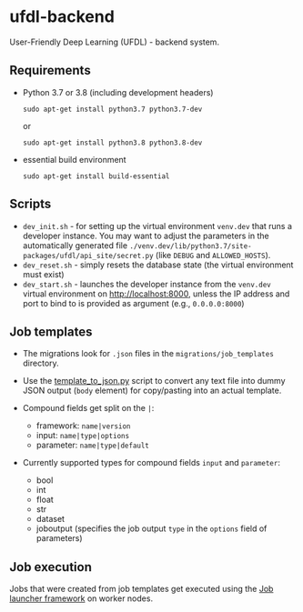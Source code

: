 # ufdl-backend
User-Friendly Deep Learning (UFDL) - backend system.

## Requirements

* Python 3.7 or 3.8 (including development headers)

  ```commandline
  sudo apt-get install python3.7 python3.7-dev
  ```

  or

  ```commandline
  sudo apt-get install python3.8 python3.8-dev
  ```

* essential build environment

  ```commandline
  sudo apt-get install build-essential
  ```

## Scripts

* `dev_init.sh` - for setting up the virtual environment `venv.dev` that runs a
  developer instance. You may want to adjust the parameters in the automatically 
  generated file `./venv.dev/lib/python3.7/site-packages/ufdl/api_site/secret.py`
  (like `DEBUG` and `ALLOWED_HOSTS`).
* `dev_reset.sh` - simply resets the database state (the virtual environment must exist)
* `dev_start.sh` - launches the developer instance from the `venv.dev` virtual
  environment on [http://localhost:8000](http://localhost:8000), unless the IP
  address and port to bind to is provided as argument (e.g., `0.0.0.0:8000`)


## Job templates

* The migrations look for `.json` files in the `migrations/job_templates` directory.
* Use the [template_to_json.py](ufdl/core_app/migrations/job_templates/raw/template_to_json.py)
  script to convert any text file into dummy JSON output (`body` element) for copy/pasting into an
  actual template.
* Compound fields get split on the `|`:

  * framework: `name|version`
  * input: `name|type|options`
  * parameter: `name|type|default`
  
* Currently supported types for compound fields `input` and `parameter`:
  
  * bool
  * int
  * float
  * str
  * dataset
  * joboutput (specifies the job output `type` in the `options` field of parameters)


## Job execution

Jobs that were created from job templates get executed using the 
[Job launcher framework](https://github.com/waikato-ufdl/ufdl-job-launcher) 
on worker nodes.
